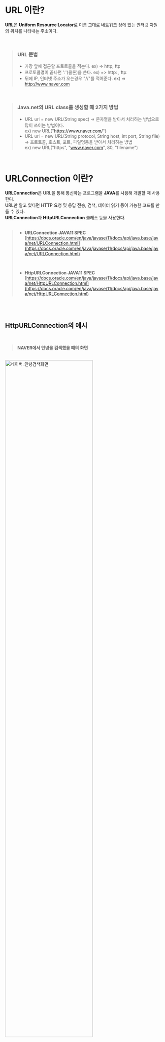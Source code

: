 # URL 이란?

**URL**은 **Uniform Resource Locator**로 이름 그대로 네트워크 상에 있는 인터넷 자원의 위치를 나타내는 주소이다.

</br>

> ### URL 문법
> - 가장 앞에 접근할 프토로콜을 적는다. ex) => http, ftp
> - 프로토콜명이 끝나면 ':'(콜론)을 쓴다. ex) => http:  , ftp:
> - 뒤에 IP, 인터넷 주소가 오는경우 "//"를 적어준다.  ex) => http://www.naver.com

</br>

> ### Java.net의 URL class를 생성할 때 2가지 방법  
> - URL url = new URL(String spec) -> 문자열을 받아서 처리하는 방법으로 많이 쓰이는 방법이다.  
>  ex) new URL("https://www.naver.com/")  
> - URL url = new URL(String protocol, String host, int port, String file) -> 프로토콜, 호스트, 포트, 파일명등을 받아서 처리하는 방법  
>  ex) new URL("https", "www.naver.com", 80, "filename")  

</br>

# URLConnection 이란?  
**URLConnection**은 URL을 통해 통신하는 프로그램을 **JAVA**를 사용해 개발할 때 사용한다.  
URL만 알고 있다면 HTTP 요청 및 응답 전송, 검색, 데이터 읽기 등이 가능한 코드를 만들 수 있다.                                           
 **URLConnection**과 **HttpURLConnection** 클래스 등을 사용한다.  
 <br>
 > - **URLConnection JAVA11 SPEC**<br>
 > [https://docs.oracle.com/en/java/javase/11/docs/api/java.base/java/net/URLConnection.html](https://docs.oracle.com/en/java/javase/11/docs/api/java.base/java/net/URLConnection.html)
 > <br>
 > 
> - **HttpURLConnection JAVA11 SPEC** <br>
 > [https://docs.oracle.com/en/java/javase/11/docs/api/java.base/java/net/HttpURLConnection.html](https://docs.oracle.com/en/java/javase/11/docs/api/java.base/java/net/HttpURLConnection.html)


 <br><br>
 
 ## HttpURLConnection의 예시 
 <br>
 
 > **NAVER에서 안녕을 검색했을 때의 화면**
 </br>
 <img width="75%" height="75%" alt="네이버_안녕검색화면" src="https://user-images.githubusercontent.com/67998815/153976659-0b7a0a13-e890-4deb-ab92-c340c30bded6.PNG">  
 </br>
 
 > **Code**  </br>
 
 </br>
<img width="80%" height="80%" alt="네이버_안녕검색코드" src="https://user-images.githubusercontent.com/67998815/153979911-d485c682-2743-45b5-93c3-7e1be141e33e.PNG">

</br>

> **읽어오는 html 데이터** </br>

</br>

```
"data": "<!doctype html>   
<html lang=\"ko\" data-dark=\"false\"> 
<head> <meta charset=\"utf-8\"> <title>NAVER</title> <meta http-equiv=\"X-UA-Compatible\" content=\"IE=edge\"> 
<meta name=\"viewport\" content=\"width=1190\"> <meta name=\"apple-mobile-web-app-title\" content=\"NAVER\"/>   
<meta name=\"robots\" content=\"index,nofollow\"/>    
<meta name=\"description\" content=\"네이버 메인에서 다양한 정보와 유용한 컨텐츠를 만나 보세요\"/> <meta property=\"og:title\" content=\"네이버\">   
<meta property=\"og:url\" content=\"https://www.naver.com/\">   <metaproperty=\"og:image\"content=\"https://s.pstatic.net/static/www/mobile/edit/2016/0705/mobile_212852414260.png\">   
<meta property=\"og:description\" content=\"네이버 메인에서 다양한 정보와 유용한 컨텐츠를 만나 보세요\"/>  

                                                       (중략)
       
<h3 class=\"blind\">네이버 정책 및 약관</h3> 
<ul class=\"list_corp\"> <li class=\"corp_item\">
<a href=\"https://www.navercorp.com\" data-clk=\"intronhn\">회사소개</a></li> 
<li class=\"corp_item\"><a href=\"https://recruit.navercorp.com/naver/recruitMain\" data-clk=\"recruit\">인재채용</a></li> <li class=\"corp_item\">
<a href=\"https://www.navercorp.com/naver/proposalGuide\" data-clk=\"contact\">제휴제안</a></li> <li class=\"corp_item\">
<a href=\"/policy/service.html\" data-clk=\"service\">이용약관</a></li> <li class=\"corp_item\">
<a href=\"/policy/privacy.html\" data-clk=\"privacy\"><strong>개인정보처리방침</strong></a></li> <li class=\"corp_item\">
<a href=\"/policy/youthpolicy.html\" data-clk=\"youth\">청소년보호정책</a></li> 
<li class=\"corp_item\"><a href=\"/policy/spamcheck.html\" data-clk=\"policy\">네이버 정책</a></li> 
<li class=\"corp_item\"><a href=\"https://help.naver.com/\" data-clk=\"helpcenter\">고객센터</a></li> </ul> <address class=\"addr\">
<a href=\"https://www.navercorp.com\" target=\"_blank\" data-clk=\"nhn\">ⓒ NAVER Corp.</a></address> 
</div> </div> </div> </div> <div id=\"adscript\" style=\"display:none\"></div> </body> </html>"
```

</br>

 ## URLConnection 생성 과정  
 
 **1. URL 객체 생성하기**
 
 ```
 URL url = new URL("https://www.naver.com");
 ```
 
 **2. URL에서 URLConnection 객체 얻기**
 
 ```
 URLConnection con = url.openConnection(); // urlConnection 객체 생성
 HttpURLConnection con = (HttpURLConnection) url.openConnection(); // 형변환을 통한 HttpURLConnection 객체 생성
 HttpsURLConnection con = (HttpsURLConnection) url.openConnection(); // 형변환을 통한 HttpsURLConnection 객체 생성
 ```  
 
 > URLConnection 클래스는 생성자가 protected로 선언되어있기 때문에 직접 객체생성은 할 수 없다.  
 > openConnection() 메서드가 리턴하는 URLConnection 객체를 사용하거나 형변환하여 HttpURLConnection 등으로 사용할 수 있다.
 
 </br>

 **3. URLConnection 요청 방식 설정**  
 
 > 클라이언트와 서버, 서버와 서버 등의 연결을 설정하기 전 다양한 옵션을 설정할 수 있다.    
 
#### - URLConnection Method

```
 - setConnectTimeout (int timeout) : 연결 타임아웃 값을 설정 (단위: millisecond)
 
 - setReadTimeOut (int timeout) : 읽기 타임아웃 값을 설정 (단위: millisecond)
 
 - setDefaultUseCaches (boolean default) : 기본 캐시 사용여부를 설정(기본값: true) 
 
 - setUseCaches (boolean useCaches) : 연결이 캐시를 사용하는지 여부를 설정(기본값: true)
 
 - setDoInput (boolean doInput) : URLConnection을 서버에서 컨텐츠를 읽는 데 사용가능한지 설정(기본값: true)
 
 - setDoOutput (boolean doOutput) : URLConnection이 서버에 데이터를 보내는 데 사용할 수 있는지 여부를 설정(기본값: false)
 
 - setIfModifiedSince (long time) : 클라이언트가 검색한 컨텐츠의 마지막 수정 시간을 설정. 서버가 저장된 시간 이후에 
                                    정적컨텐츠가 변경되지 않았다면 업데이트하지않고 304(수정되지 않음)를 반환
 
 - setAllowUserInteraction (boolean allow) : 사용자 상호작용을 활성 또는 비활성(기본값 false)
 
 - setDefaultAllowUserInteraction (boolean default) : 이후 모든 URLConnection객체에 대한 사용자 상호작용의 기본값 설정
 
 - setRequestProperty (String key, String value) : KEY = VALUE 쌍으로 지정된 일반 요청 속성을 설정. 
                                                   이미 같은 KEY가 있는 경우 이전 값을 새 값으로 덮어씌움 
```   


#### - HttpURLConnection Method  

> URLConneciton의 하위 클래스인 HttpURLConnection 클래스는 HTTP관련 기능을 사용한 연결 구성을 위한 메서드를 제공

```
 - setRequestMethod (String method) : HTTP Method인 GET, POST, PUT, PATCH, DELETE, HEAD 등을 설정

 - setChunkedStreamingMode (int chunkLength) : 청크 분할 전송 인코딩. 컨텐츠의 길이를 모를 경우 사용. 
                                               내부 버퍼링 없이 HTTP Request 본문을 스트리밍 한다

 - setFixedLengthStreamingMode (long contentLength) : 컨텐츠의 길이를 알고 있는 경우 사용. 
                                                      내부 버퍼링 없이 HTTP Request 본문을 스트리밍 한다 

 - setFollowRedirects (boolean follow) : 이 Static Method는 true로 설정시 HttpURLConnection 객체가 리다이렉트를 따라가고, 
                                         false시 따라가지 않는다(기본값 : true)
 
 - setInstanceFollowRedirects (boolean follow) : 리다이렉션 후 HttpURLConnection 클래스의 인스턴스가 따라가야하는지를 설정. 
                                                 미설정시 setFollowRedirects를 따름(기본값 : true)
```

</br>

 **4. 헤더필드 읽기**  
 
 ```
 - getHeaderFields () : 모든 헤더필드를 포함한 맵 반환

 - getHeaderField (int n) : n번째 헤더 필드의 값 반환

 - getHeaderField (String name) : 해당 이름의 헤더필드를 반환

 - getHeaderFieldKey (int n) : n번재 헤드 필드의 키 반환

 - getHeaderFieldInt (String name, int default) : int형으로 구문 분석된 필드의 값을 반환

 - getHeaderFielLong (String name, long default) : LONG형으로 구문 분석된 필드의 값을 반환

 - getHeaderFieldDate (String name, long default) : 날짜와 시간으로 구문 분석된 필드의 값을 반환

 - getDate () : 서버의 날짜 시간 값을 반환

 - getExpiration () : expires 필드 값을 반환

 - getContentEncoding () : 컨텐츠의 인코딩 헤더 필드의 값을 반환

 - getContentLength () : 컨텐츠 길이 필드의 값을 반환

 - getContentType () : 컨텐츠 타입 필드의 값을 반환

 - getLastModified () : last-modified 필드의 값을 반환
 ```
 
</br>

**5. 원하는 정보 담아보내기**   

> 연결에서 출력을 활성화를 해야 서버로 데이터를 보낼 수 있다  

```
 urlConnection.setDoOutput(true);
```

</br>

> Query String 형식으로 데이터를 담아보내기  

```
 String param = "query=안녕";

 DataOutputStream dataOutputStream = new DataOutputStream(urlConnection.getOutputStream());

 dataOutputStream.writeBytes(param);
 dataOutputStream.flush();
 dataOutputStream.close();

```

</br>

> Json형식으로 데이터를 담아보내기  

```
 JSONObject json = new JSONObject();

 json.put("Key", "Value");

 String param = json.toString(); 

 DataOutputStream dataOutputStream = new DataOutputStream(urlConnection.getOutputStream());

 dataOutputStream.writeBytes(param);
 dataOutputStream.flush();
 dataOutputStream.close();
```

</br>

**6. 전송된 데이터 읽기**  

> **HttpURLConnection**에서는 **getResponseCode()** 메서드를 통해 Http 상태코드를 읽어와 전송의 결과를 알고 그에 따라 대응이 가능하다.
> ex) 성공시 200 (HttpStatus.OK라는 통신 성공의 값)

</br>

> **InputStream** 생성 후 데이터 읽어오기

```
InputStream inputStream = urlConnection.getInputStream();
BufferedReader br = new BufferedReader(new InputStreamReader(inputStream, "UTF-8"));
```

</br>

> 데이터를 문자열로 변환  

```
 StringBuffer stringBuffer = new StringBuffer();
 String inputLine;
 
 while((inputLine = br.readLine()) != null) {
     stringBuffer.append(inputLine);
 }
 
 String result = stringBuffer.toString();
```  

</br>

> **getInputStream ()** 은 예외처리가 필요  
> - **IOException** : InputStream 생성시 I/O 오류가 발생한 경우
> - **SocketTimeOutException** : 데이터를 읽기 전 읽기 제한 시간이 만료되는 경우
> - **UnknownServiceException** : 프로토콜이 입력을 미지원시

</br>

**7. 연결 해제**  

> **InputStream** 또는 **OutputStream**에서 **close()** 메서드를 호출함으로써 **URLConnection**과 연결된 네트워크 리소스가 해제된다


